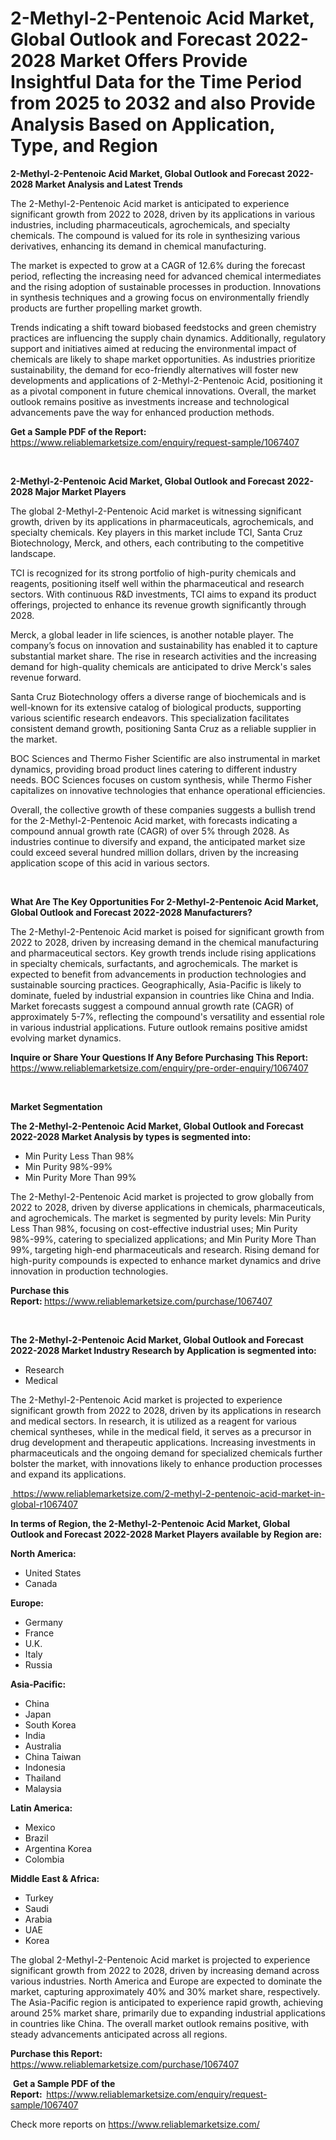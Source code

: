 <p><h1>2-Methyl-2-Pentenoic Acid Market, Global Outlook and Forecast 2022-2028 Market Offers Provide Insightful Data for the Time Period from 2025 to 2032 and also Provide Analysis Based on Application, Type, and Region</h1></p><p><strong>2-Methyl-2-Pentenoic Acid Market, Global Outlook and Forecast 2022-2028 Market Analysis and Latest Trends</strong></p>
<p><p>The 2-Methyl-2-Pentenoic Acid market is anticipated to experience significant growth from 2022 to 2028, driven by its applications in various industries, including pharmaceuticals, agrochemicals, and specialty chemicals. The compound is valued for its role in synthesizing various derivatives, enhancing its demand in chemical manufacturing. </p><p>The market is expected to grow at a CAGR of 12.6% during the forecast period, reflecting the increasing need for advanced chemical intermediates and the rising adoption of sustainable processes in production. Innovations in synthesis techniques and a growing focus on environmentally friendly products are further propelling market growth.</p><p>Trends indicating a shift toward biobased feedstocks and green chemistry practices are influencing the supply chain dynamics. Additionally, regulatory support and initiatives aimed at reducing the environmental impact of chemicals are likely to shape market opportunities. As industries prioritize sustainability, the demand for eco-friendly alternatives will foster new developments and applications of 2-Methyl-2-Pentenoic Acid, positioning it as a pivotal component in future chemical innovations. Overall, the market outlook remains positive as investments increase and technological advancements pave the way for enhanced production methods.</p></p>
<p><strong>Get a Sample PDF of the Report:&nbsp;</strong> <a href="https://www.reliablemarketsize.com/enquiry/request-sample/1067407?utm_campaign=2384&utm_medium=2&utm_source=Github&utm_content=ia&utm_term=21032025&utm_id=2-methyl-2-pentenoic-acid-market-global-outlook-and-forecast-2022-2028">https://www.reliablemarketsize.com/enquiry/request-sample/1067407</a></p>
<p>&nbsp;</p>
<p><strong>2-Methyl-2-Pentenoic Acid Market, Global Outlook and Forecast 2022-2028 Major Market Players</strong></p>
<p><p>The global 2-Methyl-2-Pentenoic Acid market is witnessing significant growth, driven by its applications in pharmaceuticals, agrochemicals, and specialty chemicals. Key players in this market include TCI, Santa Cruz Biotechnology, Merck, and others, each contributing to the competitive landscape.</p><p>TCI is recognized for its strong portfolio of high-purity chemicals and reagents, positioning itself well within the pharmaceutical and research sectors. With continuous R&D investments, TCI aims to expand its product offerings, projected to enhance its revenue growth significantly through 2028.</p><p>Merck, a global leader in life sciences, is another notable player. The company’s focus on innovation and sustainability has enabled it to capture substantial market share. The rise in research activities and the increasing demand for high-quality chemicals are anticipated to drive Merck's sales revenue forward.</p><p>Santa Cruz Biotechnology offers a diverse range of biochemicals and is well-known for its extensive catalog of biological products, supporting various scientific research endeavors. This specialization facilitates consistent demand growth, positioning Santa Cruz as a reliable supplier in the market.</p><p>BOC Sciences and Thermo Fisher Scientific are also instrumental in market dynamics, providing broad product lines catering to different industry needs. BOC Sciences focuses on custom synthesis, while Thermo Fisher capitalizes on innovative technologies that enhance operational efficiencies.</p><p>Overall, the collective growth of these companies suggests a bullish trend for the 2-Methyl-2-Pentenoic Acid market, with forecasts indicating a compound annual growth rate (CAGR) of over 5% through 2028. As industries continue to diversify and expand, the anticipated market size could exceed several hundred million dollars, driven by the increasing application scope of this acid in various sectors.</p></p>
<p>&nbsp;</p>
<p><strong>What Are The Key Opportunities For 2-Methyl-2-Pentenoic Acid Market, Global Outlook and Forecast 2022-2028 Manufacturers?</strong></p>
<p><p>The 2-Methyl-2-Pentenoic Acid market is poised for significant growth from 2022 to 2028, driven by increasing demand in the chemical manufacturing and pharmaceutical sectors. Key growth trends include rising applications in specialty chemicals, surfactants, and agrochemicals. The market is expected to benefit from advancements in production technologies and sustainable sourcing practices. Geographically, Asia-Pacific is likely to dominate, fueled by industrial expansion in countries like China and India. Market forecasts suggest a compound annual growth rate (CAGR) of approximately 5-7%, reflecting the compound's versatility and essential role in various industrial applications. Future outlook remains positive amidst evolving market dynamics.</p></p>
<p><strong>Inquire or Share Your Questions If Any Before Purchasing This Report:</strong> <a href="https://www.reliablemarketsize.com/enquiry/pre-order-enquiry/1067407?utm_campaign=2384&utm_medium=2&utm_source=Github&utm_content=ia&utm_term=21032025&utm_id=2-methyl-2-pentenoic-acid-market-global-outlook-and-forecast-2022-2028">https://www.reliablemarketsize.com/enquiry/pre-order-enquiry/1067407</a></p>
<p>&nbsp;</p>
<p><strong>Market Segmentation</strong></p>
<p><strong>The 2-Methyl-2-Pentenoic Acid Market, Global Outlook and Forecast 2022-2028 Market Analysis by types is segmented into:</strong></p>
<p><ul><li>Min Purity Less Than 98%</li><li>Min Purity 98%-99%</li><li>Min Purity More Than 99%</li></ul></p>
<p><p>The 2-Methyl-2-Pentenoic Acid market is projected to grow globally from 2022 to 2028, driven by diverse applications in chemicals, pharmaceuticals, and agrochemicals. The market is segmented by purity levels: Min Purity Less Than 98%, focusing on cost-effective industrial uses; Min Purity 98%-99%, catering to specialized applications; and Min Purity More Than 99%, targeting high-end pharmaceuticals and research. Rising demand for high-purity compounds is expected to enhance market dynamics and drive innovation in production technologies.</p></p>
<p><strong>Purchase this Report:&nbsp;</strong><a href="https://www.reliablemarketsize.com/purchase/1067407?utm_campaign=2384&utm_medium=2&utm_source=Github&utm_content=ia&utm_term=21032025&utm_id=2-methyl-2-pentenoic-acid-market-global-outlook-and-forecast-2022-2028">https://www.reliablemarketsize.com/purchase/1067407</a></p>
<p>&nbsp;</p>
<p><strong>The 2-Methyl-2-Pentenoic Acid Market, Global Outlook and Forecast 2022-2028 Market Industry Research by Application is segmented into:</strong></p>
<p><ul><li>Research</li><li>Medical</li></ul></p>
<p><p>The 2-Methyl-2-Pentenoic Acid market is projected to experience significant growth from 2022 to 2028, driven by its applications in research and medical sectors. In research, it is utilized as a reagent for various chemical syntheses, while in the medical field, it serves as a precursor in drug development and therapeutic applications. Increasing investments in pharmaceuticals and the ongoing demand for specialized chemicals further bolster the market, with innovations likely to enhance production processes and expand its applications.</p></p>
<p><a href="https://www.reliablemarketsize.com/2-methyl-2-pentenoic-acid-market-in-global-r1067407?utm_campaign=2384&utm_medium=2&utm_source=Github&utm_content=ia&utm_term=21032025&utm_id=2-methyl-2-pentenoic-acid-market-global-outlook-and-forecast-2022-2028">&nbsp;https://www.reliablemarketsize.com/2-methyl-2-pentenoic-acid-market-in-global-r1067407</a></p>
<p><strong>In terms of Region, the 2-Methyl-2-Pentenoic Acid Market, Global Outlook and Forecast 2022-2028 Market Players available by Region are:</strong></p>
<p>
    <p> <strong> North America: </strong>
        <ul>
            <li>United States</li>
            <li>Canada</li>
        </ul>
        </p> 
    <p> <strong> Europe: </strong>
        <ul>
            <li>Germany</li>
            <li>France</li>
            <li>U.K.</li>
            <li>Italy</li>
            <li>Russia</li>
        </ul>
        </p> 
    <p> <strong> Asia-Pacific: </strong>
        <ul>
            <li>China</li>
            <li>Japan</li>
            <li>South Korea</li>
            <li>India</li>
            <li>Australia</li>
            <li>China Taiwan</li>
            <li>Indonesia</li>
            <li>Thailand</li>
            <li>Malaysia</li>
        </ul>
        </p> 
    <p> <strong> Latin America: </strong>
        <ul>
            <li>Mexico</li>
            <li>Brazil</li>
            <li>Argentina Korea</li>
            <li>Colombia</li>
        </ul>
        </p> 
    <p> <strong> Middle East & Africa: </strong>
        <ul>
            <li>Turkey</li>
            <li>Saudi</li>
            <li>Arabia</li>
            <li>UAE</li>
            <li>Korea</li>
        </ul>
    </p>
    </p>
<p><p>The global 2-Methyl-2-Pentenoic Acid market is projected to experience significant growth from 2022 to 2028, driven by increasing demand across various industries. North America and Europe are expected to dominate the market, capturing approximately 40% and 30% market share, respectively. The Asia-Pacific region is anticipated to experience rapid growth, achieving around 25% market share, primarily due to expanding industrial applications in countries like China. The overall market outlook remains positive, with steady advancements anticipated across all regions.</p></p>
<p><strong>Purchase this Report: </strong><a href="https://www.reliablemarketsize.com/purchase/1067407?utm_campaign=2384&utm_medium=2&utm_source=Github&utm_content=ia&utm_term=21032025&utm_id=2-methyl-2-pentenoic-acid-market-global-outlook-and-forecast-2022-2028">https://www.reliablemarketsize.com/purchase/1067407</a></p>
<p>&nbsp;<strong>Get a Sample PDF of the Report:&nbsp;&nbsp;</strong><a href="https://www.reliablemarketsize.com/enquiry/request-sample/1067407?utm_campaign=2384&utm_medium=2&utm_source=Github&utm_content=ia&utm_term=21032025&utm_id=2-methyl-2-pentenoic-acid-market-global-outlook-and-forecast-2022-2028">https://www.reliablemarketsize.com/enquiry/request-sample/1067407</a></p>
<p><strong></strong></p>
<p>Check more reports on <a href="https://www.reliablemarketsize.com/?utm_campaign=2384&utm_medium=2&utm_source=Github&utm_content=ia&utm_term=21032025&utm_id=2-methyl-2-pentenoic-acid-market-global-outlook-and-forecast-2022-2028">https://www.reliablemarketsize.com/</a></p>